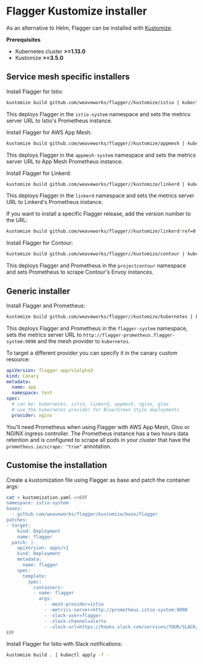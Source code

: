 # Flagger Kustomize installer

As an alternative to Helm, Flagger can be installed with [Kustomize](https://kustomize.io/).

**Prerequisites**

- Kubernetes cluster **>=1.13.0**
- Kustomize **>=3.5.0**

## Service mesh specific installers

Install Flagger for Istio:

```bash
kustomize build github.com/weaveworks/flagger//kustomize/istio | kubectl apply -f -
```

This deploys Flagger in the `istio-system` namespace and sets the metrics server URL to Istio's Prometheus instance.

Install Flagger for AWS App Mesh:

```bash
kustomize build github.com/weaveworks/flagger//kustomize/appmesh | kubectl apply -f -
```

This deploys Flagger in the `appmesh-system` namespace and sets the metrics server URL to App Mesh Prometheus instance.

Install Flagger for Linkerd:

```bash
kustomize build github.com/weaveworks/flagger//kustomize/linkerd | kubectl apply -f -
```

This deploys Flagger in the `linkerd` namespace and sets the metrics server URL to Linkerd's Prometheus instance.

If you want to install a specific Flagger release, add the version number to the URL:

```bash
kustomize build github.com/weaveworks/flagger//kustomize/linkerd?ref=0.18.0 | kubectl apply -f -
```

Install Flagger for Contour:

```bash
kustomize build github.com/weaveworks/flagger//kustomize/contour | kubectl apply -f -
```

This deploys Flagger and Prometheus in the `projectcontour` namespace and sets Prometheus to scrape Contour's Envoy instances.

## Generic installer

Install Flagger and Prometheus:

```bash
kustomize build github.com/weaveworks/flagger//kustomize/kubernetes | kubectl apply -f -
```

This deploys Flagger and Prometheus in the `flagger-system` namespace,
sets the metrics server URL to `http://flagger-prometheus.flagger-system:9090` and the mesh provider to `kubernetes`.

To target a different provider you can specify it in the canary custom resource:

```yaml
apiVersion: flagger.app/v1alpha3
kind: Canary
metadata:
  name: app
  namespace: test
spec:
  # can be: kubernetes, istio, linkerd, appmesh, nginx, gloo
  # use the kubernetes provider for Blue/Green style deployments
  provider: nginx
```

You'll need Prometheus when using Flagger with AWS App Mesh, Gloo or NGINX ingress controller.
The Prometheus instance has a two hours data retention and is configured to scrape all pods in your cluster that
have the `prometheus.io/scrape: "true"` annotation.

## Customise the installation

Create a kustomization file using Flagger as base and patch the container args:

```bash
cat > kustomization.yaml <<EOF
namespace: istio-system
bases:
  - github.com/weaveworks/flagger/kustomize/base/flagger
patches:
- target:
    kind: Deployment
    name: flagger
  patch: |-
    apiVersion: apps/v1
    kind: Deployment
    metadata:
      name: flagger
    spec:
      template:
        spec:
          containers:
          - name: flagger
            args:
              - -mesh-provider=istio
              - -metrics-server=http://prometheus.istio-system:9090
              - -slack-user=flagger
              - -slack-channel=alerts
              - -slack-url=https://hooks.slack.com/services/YOUR/SLACK/WEBHOOK
EOF
```

Install Flagger for Istio with Slack notifications:

```bash
kustomize build . | kubectl apply -f -
```
